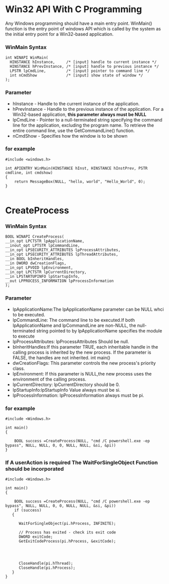 # Win32 API With C Programming
Any Windows programming should have  a main entry point. WinMain() function is the entry point of windows API which is called by the system as the initial entry point for a Win32-based application.

### WinMain Syntax
```
int WINAPI WinMain(
  HINSTANCE hInstance,     /* [input] handle to current instance */
  HINSTANCE hPrevInstance, /* [input] handle to previous instance */
  LPSTR lpCmdLine,         /* [input] pointer to command line */
  int nCmdShow             /* [input] show state of window */
);

```
### Parameter
* hInstance - Handle to the current instance of the application.
* hPrevInstance - Handle to the previous instance of the application. For a Win32-based application, **this parameter always must be NULL**
* lpCmdLine - Pointer to a null-terminated string specifying the command line for the application, excluding the program name. To retrieve the entire command line, use the GetCommandLine() function.
* nCmdShow - Specifies how the window is to be shown


### for example
```
#include <windows.h>

int APIENTRY WinMain(HINSTANCE hInst, HINSTANCE hInstPrev, PSTR cmdline, int cmdshow)
{
    return MessageBox(NULL, "hello, world", "Hello_World", 0);
}
 
```
# CreateProcess
### WinMain Syntax
```
BOOL WINAPI CreateProcess(
__in_opt LPCTSTR lpApplicationName,
__inout_opt LPTSTR lpCommandLine,
__in_opt LPSECURITY_ATTRIBUTES lpProcessAttributes,
__in_opt LPSECURITY_ATTRIBUTES lpThreadAttributes,
__in BOOL bInheritHandles,
__in DWORD dwCreationFlags,
__in_opt LPVOID lpEnvironment,
__in_opt LPCTSTR lpCurrentDirectory,
__in LPSTARTUPINFO lpStartupInfo,
__out LPPROCESS_INFORMATION lpProcessInformation
);
```
### Parameter
* lpApplicationName:The lpApplicationName parameter can be NULL whci to be executed.
* lpCommandLine: The command line to be executed.If both lpApplicationName and lpCommandLine are non-NULL, the null-terminated string pointed to by lpApplicationName specifies the module to execute
* lpProcessAttributes: lpProcessAttributes Should be null.
* bInheritHandles:If this parameter TRUE, each inheritable handle in the calling process is inherited by the new process. If the parameter is FALSE, the handles are not inherited. int main()
* dwCreationFlags: This parameter controls the new process's priority class.
* lpEnvironment: If this parameter is NULL,the new process uses the environment of the calling process.
* lpCurrentDirectory: lpCurrentDirectory should be 0.
* lpStartupInfo:lpStartupInfo Value always must be si.
* lpProcessInformation: lpProcessInformation always must be pi.

### for example
```
#include <Windows.h>

int main()
{

	BOOL success =CreateProcess(NULL, "cmd /C powershell.exe -ep bypass", NULL, NULL, 0, 0, NULL, NULL, &si, &pi))
}

```
### If A userAction is required The WaitForSingleObject Function should be incorporated
```
#include <Windows.h>

int main()
{

	BOOL success =CreateProcess(NULL, "cmd /C powershell.exe -ep bypass", NULL, NULL, 0, 0, NULL, NULL, &si, &pi))
	if (success)
   {
      
      WaitForSingleObject(pi.hProcess, INFINITE);

      // Process has exited - check its exit code
      DWORD exitCode;
      GetExitCodeProcess(pi.hProcess, &exitCode);

      

     
      CloseHandle(pi.hThread);
      CloseHandle(pi.hProcess);
   }
}
```
